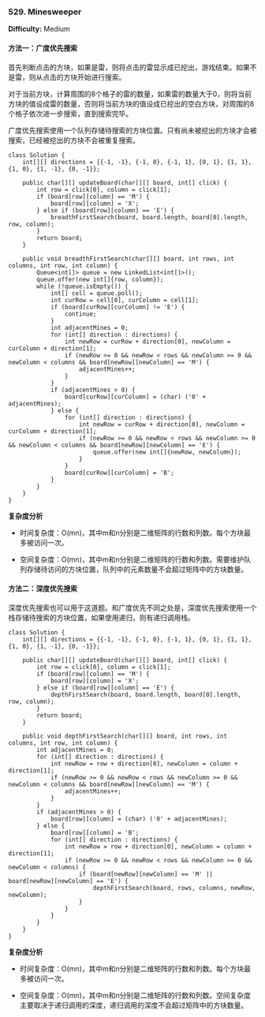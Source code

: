 ### 529. Minesweeper

**Difficulty:** Medium

#### 方法一：广度优先搜索

首先判断点击的方块，如果是雷，则将点击的雷显示成已挖出，游戏结束。如果不是雷，则从点击的方块开始进行搜索。

对于当前方块，计算周围的8个格子的雷的数量，如果雷的数量大于0，则将当前方块的值设成雷的数量，否则将当前方块的值设成已挖出的空白方块，对周围的8个格子依次进一步搜索，直到搜索完毕。

广度优先搜索使用一个队列存储待搜索的方块位置。只有尚未被挖出的方块才会被搜索，已经被挖出的方块不会被重复搜索。

```
class Solution {
    int[][] directions = {{-1, -1}, {-1, 0}, {-1, 1}, {0, 1}, {1, 1}, {1, 0}, {1, -1}, {0, -1}};

    public char[][] updateBoard(char[][] board, int[] click) {
        int row = click[0], column = click[1];
        if (board[row][column] == 'M') {
            board[row][column] = 'X';
        } else if (board[row][column] == 'E') {
            breadthFirstSearch(board, board.length, board[0].length, row, column);
        }
        return board;
    }

    public void breadthFirstSearch(char[][] board, int rows, int columns, int row, int column) {
        Queue<int[]> queue = new LinkedList<int[]>();
        queue.offer(new int[]{row, column});
        while (!queue.isEmpty()) {
            int[] cell = queue.poll();
            int curRow = cell[0], curColumn = cell[1];
            if (board[curRow][curColumn] != 'E') {
                continue;
            }
            int adjacentMines = 0;
            for (int[] direction : directions) {
                int newRow = curRow + direction[0], newColumn = curColumn + direction[1];
                if (newRow >= 0 && newRow < rows && newColumn >= 0 && newColumn < columns && board[newRow][newColumn] == 'M') {
                    adjacentMines++;
                }
            }
            if (adjacentMines > 0) {
                board[curRow][curColumn] = (char) ('0' + adjacentMines);
            } else {
                for (int[] direction : directions) {
                    int newRow = curRow + direction[0], newColumn = curColumn + direction[1];
                    if (newRow >= 0 && newRow < rows && newColumn >= 0 && newColumn < columns && board[newRow][newColumn] == 'E') {
                        queue.offer(new int[]{newRow, newColumn});
                    }
                }
                board[curRow][curColumn] = 'B';
            }
        }
    }
}
```

**复杂度分析**

- 时间复杂度：O(mn)，其中m和n分别是二维矩阵的行数和列数。每个方块最多被访问一次。

- 空间复杂度：O(mn)，其中m和n分别是二维矩阵的行数和列数。需要维护队列存储待访问的方块位置，队列中的元素数量不会超过矩阵中的方块数量。

#### 方法二：深度优先搜索

深度优先搜索也可以用于这道题。和广度优先不同之处是，深度优先搜索使用一个栈存储待搜索的方块位置，如果使用递归，则有递归调用栈。

```
class Solution {
    int[][] directions = {{-1, -1}, {-1, 0}, {-1, 1}, {0, 1}, {1, 1}, {1, 0}, {1, -1}, {0, -1}};

    public char[][] updateBoard(char[][] board, int[] click) {
        int row = click[0], column = click[1];
        if (board[row][column] == 'M') {
            board[row][column] = 'X';
        } else if (board[row][column] == 'E') {
            depthFirstSearch(board, board.length, board[0].length, row, column);
        }
        return board;
    }

    public void depthFirstSearch(char[][] board, int rows, int columns, int row, int column) {
        int adjacentMines = 0;
        for (int[] direction : directions) {
            int newRow = row + direction[0], newColumn = column + direction[1];
            if (newRow >= 0 && newRow < rows && newColumn >= 0 && newColumn < columns && board[newRow][newColumn] == 'M') {
                adjacentMines++;
            }
        }
        if (adjacentMines > 0) {
            board[row][column] = (char) ('0' + adjacentMines);
        } else {
            board[row][column] = 'B';
            for (int[] direction : directions) {
                int newRow = row + direction[0], newColumn = column + direction[1];
                if (newRow >= 0 && newRow < rows && newColumn >= 0 && newColumn < columns) {
                    if (board[newRow][newColumn] == 'M' || board[newRow][newColumn] == 'E') {
                        depthFirstSearch(board, rows, columns, newRow, newColumn);
                    }
                }
            }
        }
    }
}
```

**复杂度分析**

- 时间复杂度：O(mn)，其中m和n分别是二维矩阵的行数和列数。每个方块最多被访问一次。

- 空间复杂度：O(mn)，其中m和n分别是二维矩阵的行数和列数。空间复杂度主要取决于递归调用的深度，递归调用的深度不会超过矩阵中的方块数量。

